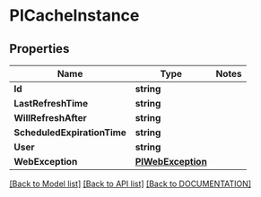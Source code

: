 # PICacheInstance

## Properties
Name | Type | Notes
------------ | ------------- | -------------
**Id** | **string**
**LastRefreshTime** | **string**
**WillRefreshAfter** | **string**
**ScheduledExpirationTime** | **string**
**User** | **string**
**WebException** | **[**PIWebException**](../Model/PIWebException.md)**

[[Back to Model list]](../../DOCUMENTATION.md#documentation-for-models) [[Back to API list]](../../DOCUMENTATION.md#documentation-for-api-endpoints) [[Back to DOCUMENTATION]](../../DOCUMENTATION.md)
